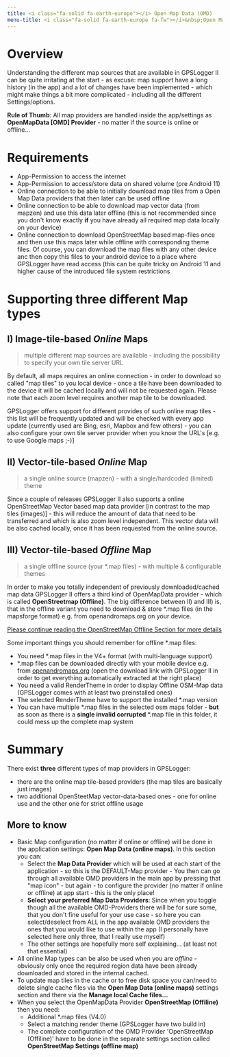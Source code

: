 ```yaml
---
title: <i class="fa-solid fa-earth-europe"></i> Open Map Data (OMD)
menu-title: <i class="fa-solid fa-earth-europe fa-fw"></i>&nbsp;Open Map Data
---
```

# Overview
Understanding the different map sources that are available in GPSLogger II can be quite irritating at the start - as
excuse: map support have a long history (in the app) and a lot of changes have been implemented - which might make
things a bit more complicated - including all the different Settings/options.

**Rule of Thumb**: All map providers are handled inside the app/settings as **OpenMapData [OMD] Provider** - no matter
if the source is online or offline...

# Requirements
- App-Permission to access the internet
- App-Permission to access/store data on shared volume (pre Android 11)
- Online connection to be able to initially download map tiles from a Open Map Data providers that then later can be
  used offline
- Online connection to be able to download map vector data (from mapzen) and use this data later offline (this is not 
  recommended since you don't know exactly **if** you have already all required map data locally on your device)
- Online connection to download OpenStreetMap based map-files once and then use this maps later while offline with
  corresponding theme files. Of course, you can download the map files with any other device anc then copy this files
  to your android device to a place where GPSLogger have read access (this can be quite tricky on Android 11 and higher
  cause of the introduced file system restrictions

# Supporting three different Map types 
## I) Image-tile-based _Online_ Maps
> multiple different map sources are available - including the possibility to specify your own tile server URL

By default, all maps requires an online connection - in order to download so called "map tiles" to you local device -
once a tile have been downloaded to the device it will be cached locally and will not be requested again. Please note
that each zoom level requires another map tile to be downloaded.

GPSLogger offers support for different provides of such online map tiles - this list will be frequently updated and will
be checked with every app update (currently used are Bing, esri, Mapbox and few others) - you can also configure your
own tile server provider when you know the URL's \[e.g. to use Google maps ;-)\]

## II) Vector-tile-based _Online_ Map
> a single online source (mapzen) - with a single/hardcoded (limited) theme

Since a couple of releases GPSLogger II also supports a online OpenStreetMap Vector based map data
provider \[in contrast to the map tiles (images)\] - this will reduce the amount of data that need to be transferred and
which is also zoom level independent. This vector data will be also cached locally, once it has been requested from the
online source.

## III) Vector-tile-based _Offline_ Map
> a single offline source (your *.map files) - with multiple & configurable themes

In order to make you totally independent of previously downloaded/cached map data GPSLogger II offers a third kind of
OpenMapData provider - which is called **OpenStreetmap (Offline)**. The big difference between II) and III) is, that in
the offline variant you need to download & store *.map files (in the mapsforge format) e.g. from openandromaps.org on
your device.

[Please continue reading the OpenStreetMap Offline Section for more details](./2300-osmoffline.html)

Some important things you should remember for offline *.map files:

- You need *.map files in the V4+ format (with multi-language support)
- *.map files can be downloaded directly with your mobile device e.g. from
  [openandromaps.org](https://www.openandromaps.org/) (open the download link with GPSLogger II in order to get
  everything automatically extracted at the right place)
- You need a valid RenderTheme in order to display Offline OSM-Map data (GPSLogger comes with at least two preinstalled
  ones)
- The selected RenderTheme have to support the installed *.map version 
- You can have multiple *.map files in the selected osm maps folder - **but** as soon as there is a **single invalid
  corrupted** *.map file in this folder, it could mess up the complete map system

# Summary
There exist **three** different types of map providers in GPSLogger:
- there are the online map tile-based providers (the map tiles are basically just images)
- two additional OpenSteetMap vector-data-based ones - one for online use and the other one for strict offline usage

## More to know
- Basic Map configuration (no matter if online or offline) will be done in the application settings: **Open Map Data
  (online maps)**. In this section you can:
    - Select the **Map Data Provider** which will be used at each start of the application - so this is the DEFAULT-Map
      provider - You then can go through all available OMD providers in the main app by pressing that "map icon" - but
      again - to configure the provider (no matter if online or offline) at app start - this is the only place!
    - **Select your preferred Map Data Providers**: Since when you toggle though all the available OMD-Providers there
      will be for sure some, that you don't fine useful for your use case - so here you can select/deselect from ALL in
      the app available OMD providers the ones that you would like to use within the app (I personally have selected
      here only three, that I really use myself)
    - The other settings are hopefully more self explaining... (at least not that essential)
- All online Map types can be also be used when you are _offline_ - obviously only once the required region data have
  been already downloaded and stored in the internal cached.
- To update map tiles in the cache or to free disk space you can/need to delete single cache files via the **Open Map
  Data (online maps)** settings section and there via the **Manage local Cache files...**
- When you select the OpenMapData Provider **OpenStreetMap (Offiline)** then you need:
    - Additional *.map files (V4.0)
    - Select a matching render theme (GPSLogger have two build in)
    - The complete configuration of the OMD Provider 'OpenStreetMap (Offiline)' have to be done in the separate
      settings section called **OpenStreetMap Settings (offline map)**